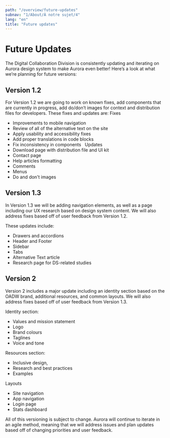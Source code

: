 ```yaml
---
path: "/overview/future-updates"
subnav: "1/About/À notre sujet/4"
lang: "en"
title: "Future updates"
---
```


# Future Updates

The Digital Collaboration Division is consistently updating and iterating on Aurora design system to make Aurora even better! Here’s a look at what we’re planning for future versions:

## Version 1.2
For Version 1.2 we are going to work on known fixes, add components that are currently in progress,
add do/don’t images for context and distribution files for developers.
These fixes and updates are:
Fixes
* Improvements to mobile navigation
* Review of all of the alternative text on the site
* Apply usability and accessibility fixes
* Add proper translations in code blocks 
* Fix inconsistency in components
 
Updates
* Download page with distribution file and UI kit
* Contact page
* Help articles formatting
* Comments
* Menus
* Do and don't images
 
## Version 1.3
In Version 1.3 we will be adding navigation elements, as well as a page including our UX research based on design system content. We will also address fixes based off of user feedback from Version 1.2.

These updates include: 
* Drawers and accordions
* Header and Footer
* Sidebar
* Tabs
* Alternative Text article
* Research page for DS-related studies
  
## Version 2
Version 2 includes a major update including an identity section based on the OADW brand, additional resources, and common layouts. We will also address fixes based off of user feedback from Version 1.3.

Identity section:
* Values and mission statement
* Logo
* Brand colours
* Taglines
* Voice and tone

Resources section:
* Inclusive design,
* Research and best practices
* Examples

Layouts
* Site navigation
* App navigation
* Login page
* Stats dashboard

All of this versioning is subject to change. Aurora will continue to iterate in an agile method, meaning that we will address issues and plan updates based off of changing priorities and user feedback.
